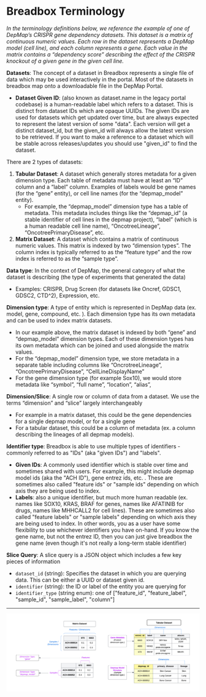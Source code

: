 # Breadbox Terminology

_In the terminology definitions below, we reference the example of one of DepMap’s CRISPR gene dependency datasets. This dataset is a matrix of continuous numeric values. Each row in the dataset represents a DepMap model (cell line), and each column represents a gene. Each value in the matrix contains a “dependency score” describing the effect of the CRISPR knockout of a given gene in the given cell line._

**Datasets**: The concept of a dataset in Breadbox represents a single file of data which may be used interactively in the portal. Most of the datasets in breadbox map onto a downloadable file in the DepMap Portal.

- **Dataset Given ID**: (also known as dataset.name in the legacy portal codebase) is a human-readable label which refers to a dataset. This is distinct from dataset IDs which are opaque UUIDs. The given IDs are used for datasets which get updated over time, but are always expected to represent the latest version of some "data". Each version will get a distinct dataset_id, but the given_id will always allow the latest version to be retrieved. If you want to make a reference to a dataset which will be stable across releases/updates you should use "given_id" to find the dataset.

There are 2 types of datasets:

1. **Tabular Dataset**: A dataset which generally stores metadata for a given dimension type. Each table of metadata must have at least an “ID” column and a “label” column. Examples of labels would be gene names (for the “gene” entity), or cell line names (for the “depmap_model” entity).
   - For example, the “depmap_model” dimension type has a table of metadata. This metadata includes things like the “depmap_id” (a stable identifier of cell lines in the depmap project), “label” (which is a human readable cell line name), “OncotreeLineage”, “OncotreePrimaryDisease”, etc.
2. **Matrix Dataset**: A dataset which contains a matrix of continuous numeric values. This matrix is indexed by two “dimension types”. The column index is typically referred to as the “feature type” and the row index is referred to as the “sample type”.

**Data type**: In the context of DepMap, the general category of what the dataset is describing (the type of experiments that generated the data)

- Examples: CRISPR, Drug Screen (for datasets like Oncref, GDSC1, GDSC2, CTD^2), Expression, etc.

**Dimension type**: A type of entity which is represented in DepMap data (ex. model, gene, compound, etc. ). Each dimension type has its own metadata and can be used to index matrix datasets.

- In our example above, the matrix dataset is indexed by both “gene” and “depmap_model” dimension types. Each of these dimension types has its own metadata which can be joined and used alongside the matrix values.
- For the “depmap_model” dimension type, we store metadata in a separate table including columns like “OncrotreeLineage”, “OncotreePrimaryDisease”, “CellLineDisplayName”
- For the gene dimension type (for example Sox10), we would store metadata like “symbol”, “full name”, “location”, “alias”,

**Dimension/Slice**: A single row or column of data from a dataset. We use the terms “dimension” and “slice” largely interchangeably

- For example in a matrix dataset, this could be the gene dependencies for a single depmap model, or for a single gene
- For a tabular dataset, this could be a column of metadata (ex. a column describing the lineages of all depmap models).

**Identifier type**: Breadbox is able to use multiple types of identifiers - commonly referred to as "IDs" (aka "given IDs") and "labels".

- **Given IDs**: A commonly used identifier which is stable over time and sometimes shared with users. For example, this might include depmap model ids (aka the "ACH ID"), gene entrez ids, etc. . These are sometimes also called "feature ids" or "sample ids" depending on which axis they are being used to index.
- **Labels**: also a unique identifier, but much more human readable (ex. names like SOX10, KRAS, BRAF for genes, names like AFATINIB for drugs, names like MHHCALL2 for cell lines). These are sometimes also called "feature labels" or "sample labels" depending on which axis they are being used to index.
  In other words, you as a user have some flexibility to use whichever identifiers you have on-hand. If you know the gene name, but not the entrez ID, then you can just give breadbox the gene name (even though it's not really a long-term stable identifier)

**Slice Query**: A slice query is a JSON object which includes a few key pieces of information

- `dataset_id` (string): Specifies the dataset in which you are querying data. This can be either a UUID or dataset given id.
- `identifier` (string): the ID or label of the entity you are querying for
- `identifier_type` (string enum): one of ["feature_id", "feature_label", "sample_id", "sample_label", "column"]

---

![Dataset Visualization](dataset_vis.png)
